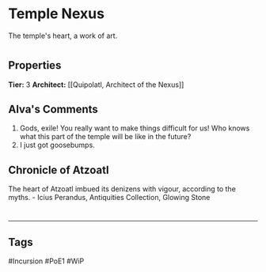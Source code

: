 # Temple Nexus
The temple's heart, a work of art.

#
## Properties
**Tier:** 3
**Architect:** [[Quipolatl, Architect of the Nexus]]
## Alva's Comments
1. Gods, exile! You really want to make things difficult for us! Who knows what this part of the temple will be like in the future?
2. I just got goosebumps.
## Chronicle of Atzoatl
The heart of Atzoatl imbued its denizens with vigour, according to the myths. - Icius Perandus, Antiquities Collection, Glowing Stone

#
---
## Tags
#Incursion
#PoE1
#WiP
